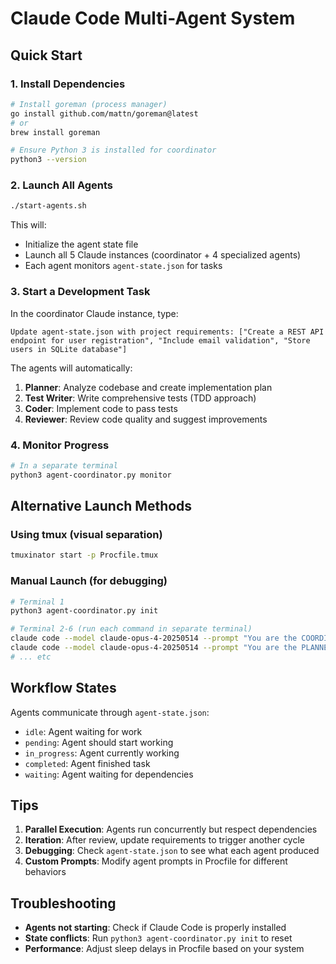 # Claude Code Multi-Agent System

## Quick Start

### 1. Install Dependencies
```bash
# Install goreman (process manager)
go install github.com/mattn/goreman@latest
# or
brew install goreman

# Ensure Python 3 is installed for coordinator
python3 --version
```

### 2. Launch All Agents
```bash
./start-agents.sh
```

This will:
- Initialize the agent state file
- Launch all 5 Claude instances (coordinator + 4 specialized agents)
- Each agent monitors `agent-state.json` for tasks

### 3. Start a Development Task
In the coordinator Claude instance, type:
```
Update agent-state.json with project requirements: ["Create a REST API endpoint for user registration", "Include email validation", "Store users in SQLite database"]
```

The agents will automatically:
1. **Planner**: Analyze codebase and create implementation plan
2. **Test Writer**: Write comprehensive tests (TDD approach)
3. **Coder**: Implement code to pass tests
4. **Reviewer**: Review code quality and suggest improvements

### 4. Monitor Progress
```bash
# In a separate terminal
python3 agent-coordinator.py monitor
```

## Alternative Launch Methods

### Using tmux (visual separation)
```bash
tmuxinator start -p Procfile.tmux
```

### Manual Launch (for debugging)
```bash
# Terminal 1
python3 agent-coordinator.py init

# Terminal 2-6 (run each command in separate terminal)
claude code --model claude-opus-4-20250514 --prompt "You are the COORDINATOR..."
claude code --model claude-opus-4-20250514 --prompt "You are the PLANNER..."
# ... etc
```

## Workflow States

Agents communicate through `agent-state.json`:
- `idle`: Agent waiting for work
- `pending`: Agent should start working
- `in_progress`: Agent currently working
- `completed`: Agent finished task
- `waiting`: Agent waiting for dependencies

## Tips

1. **Parallel Execution**: Agents run concurrently but respect dependencies
2. **Iteration**: After review, update requirements to trigger another cycle
3. **Debugging**: Check `agent-state.json` to see what each agent produced
4. **Custom Prompts**: Modify agent prompts in Procfile for different behaviors

## Troubleshooting

- **Agents not starting**: Check if Claude Code is properly installed
- **State conflicts**: Run `python3 agent-coordinator.py init` to reset
- **Performance**: Adjust sleep delays in Procfile based on your system